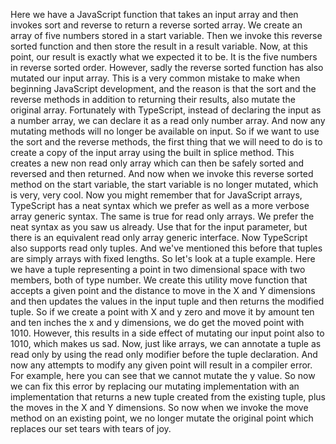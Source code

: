 Here we have a JavaScript function that takes an input array and then invokes sort and reverse to return
a reverse sorted array.
We create an array of five numbers stored in a start variable.
Then we invoke this reverse sorted function and then store the result in a result variable.
Now, at this point, our result is exactly what we expected it to be.
It is the five numbers in reverse sorted order.
However, sadly the reverse sorted function has also mutated our input array.
This is a very common mistake to make when beginning JavaScript development, and the reason is that
the sort and the reverse methods in addition to returning their results, also mutate the original array.
Fortunately with TypeScript, instead of declaring the input as a number array, we can declare it as
a read only number array.
And now any mutating methods will no longer be available on input.
So if we want to use the sort and the reverse methods, the first thing that we will need to do is to
create a copy of the input array using the built in splice method.
This creates a new non read only array which can then be safely sorted and reversed and then returned.
And now when we invoke this reverse sorted method on the start variable, the start variable is no longer
mutated, which is very, very cool.
Now you might remember that for JavaScript arrays, TypeScript has a neat syntax which we prefer as
well as a more verbose array generic syntax.
The same is true for read only arrays.
We prefer the neat syntax as you saw us already.
Use that for the input parameter, but there is an equivalent read only array generic interface.
Now TypeScript also supports read only tuples.
And we've mentioned this before that tuples are simply arrays with fixed lengths.
So let's look at a tuple example.
Here we have a tuple representing a point in two dimensional space with two members, both of type number.
We create this utility move function that accepts a given point and the distance to move in the X and
Y dimensions and then updates the values in the input tuple and then returns the modified tuple.
So if we create a point with X and y zero and move it by amount ten and ten inches the x and y dimensions,
we do get the moved point with 1010.
However, this results in a side effect of mutating our input point also to 1010, which makes us sad.
Now, just like arrays, we can annotate a tuple as read only by using the read only modifier before
the tuple declaration.
And now any attempts to modify any given point will result in a compiler error.
For example, here you can see that we cannot mutate the y value.
So now we can fix this error by replacing our mutating implementation with an implementation that returns
a new tuple created from the existing tuple, plus the moves in the X and Y dimensions.
So now when we invoke the move method on an existing point, we no longer mutate the original point
which replaces our set tears with tears of joy.
